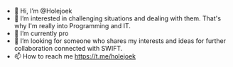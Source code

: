 - 👋 Hi, I’m @Holejoek
- 👀 I’m interested in challenging situations and dealing with them. That's why I'm really into Programming and IT.      
- 🌱 I’m currently pro
- 💞️ I’m looking for someone who shares my interests and ideas for further collaboration connected with SWIFT.
- 📫 How to reach me https://t.me/holejoek
  

<!---
Holejoek/Holejoek is a ✨ special ✨ repository because its `README.md` (this file) appears on your GitHub profile.
You can click the Preview link to take a look at your changes.
--->

